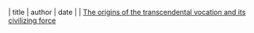 | title | author | date |
| [The origins of the transcendental vocation and its civilizing force](./essays/transcendental_vocation_v1_0.html)